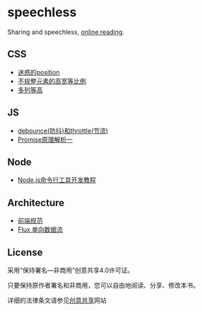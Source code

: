 # speechless
Sharing and speechless, [online reading](http://ipluser.github.io/speechless/).


## CSS
- [迷惑的position](docs/css/position.md)
- [不规整元素的高宽等比例](docs/css/width-height-scale.md)
- [多列等高](docs/css/cols-equal-height.md)

## JS
- [debounce(防抖)和throttle(节流)](docs/js/debounce-throttle.md)
- [Promise原理解析一](docs/js/promise__then-catch.md)

## Node
- [Node.js命令行工具开发教程](docs/node/command-line-interface.md)

## Architecture
 - [前端规范](docs/architecture/frontend-conventions.md)
 - [Flux 单向数据流](docs/architecture/flux.md)

## License
采用“保持署名—非商用”创意共享4.0许可证。

只要保持原作者署名和非商用，您可以自由地阅读、分享、修改本书。

详细的法律条文请参见[创意共享](http://creativecommons.org/licenses/by-nc/4.0/)网站